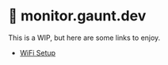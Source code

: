---
---
<main class="l-index">
  <div class="l-index-wrapper">
    <h1 class="drac-heading-xl">👋 monitor.gaunt.dev</h1>
    <p class="drac-text drac-line-height drac-text-white">This is a WIP, but here are some links to enjoy.</p>
    <ul class="drac-list drac-list-unordered drac-list-purple">
      <li><a class="drac-anchor drac-text drac-text-white drac-text-purple--hover" href="/wifi/setup">WiFi Setup</a></li>
    </ul>
  </div>
</main>
